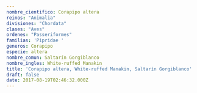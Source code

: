 ```yaml
---
nombre_cientifico: Corapipo altera
reinos: "Animalia"
divisiones: "Chordata"
clases: "Aves"
ordenes: "Passeriformes"
familias: 'Pipridae '
generos: Corapipo
especie: altera
nombre_comun: Saltarín Gorgiblanco
nombre_ingles: White-ruffed Manakin
title: 'Corapipo altera, White-ruffed Manakin, Saltarín Gorgiblanco'
draft: false
date: 2017-08-19T02:46:32.000Z
---
```


